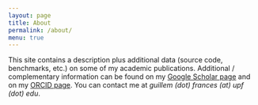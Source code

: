 ```yaml
---
layout: page
title: About
permalink: /about/
menu: true
---
```


This site contains a description plus additional data (source code, benchmarks, etc.)
on some of my academic publications. Additional / complementary information can be found
on my [Google Scholar page](https://scholar.google.com/citations?hl=es&user=mEZH9gcAAAAJ&view_op=list_works&sortby=pubdate)
and on my [ORCID page](http://orcid.org/0000-0001-6831-8494).
You can contact me at _guillem (dot) frances (at) upf (dot) edu_.



